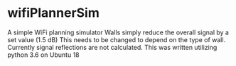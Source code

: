 # wifiPlannerSim
A simple WiFi planning simulator
Walls simply reduce the overall signal by a set value (1.5 dB)
This needs to be changed to depend on the type of wall.
Currently signal reflections are not calculated.
This was written utilizing python 3.6 on Ubuntu 18


